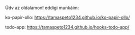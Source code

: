 Üdv az oldalamon!
eddigi munkáim:

ko-papir-ollo:
https://tamaspeto1234.github.io/ko-papir-ollo/

todo-app:
https://tamaspeto1234.github.io/hooks-todo-app/
